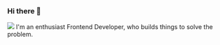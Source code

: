 ### Hi there 👋
![](https://twitter.com/emrankhan69/header_photo)
I'm an enthusiast Frontend Developer, who builds things to solve the problem. 




